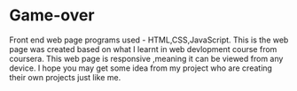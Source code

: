 # Game-over
Front end web page
programs used - HTML,CSS,JavaScript.
This is the web page was created based on what I learnt in web devlopment course from coursera.
This web page is responsive ,meaning it can be viewed from any device.
I hope you may get some idea from my project who are creating their own projects just like me.
